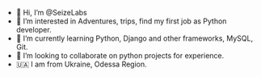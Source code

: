 - 👋 Hi, I’m @SeizeLabs
- 👀 I’m interested in Adventures, trips, find my first job as Python developer.
- 🌱 I’m currently learning Python, Django and other frameworks, MySQL, Git.
- 💞️ I’m looking to collaborate on python projects for experience.
- :ukraine: I am from Ukraine, Odessa Region.

<!---
SeizeLabs/SeizeLabs is a ✨ special ✨ repository because its `README.md` (this file) appears on your GitHub profile.
You can click the Preview link to take a look at your changes.
--->
